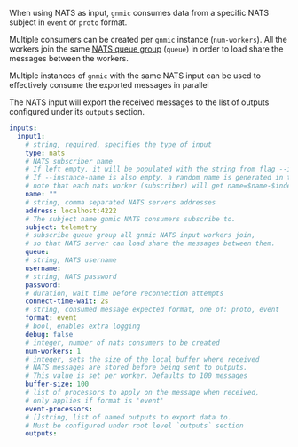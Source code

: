 When using NATS as input, `gnmic` consumes data from a specific NATS subject in `event` or `proto` format.

Multiple consumers can be created per `gnmic` instance (`num-workers`).
All the workers join the same [NATS queue group](https://docs.nats.io/nats-concepts/queue) (`queue`) in order to load share the messages between the workers.

Multiple instances of `gnmic` with the same NATS input can be used to effectively consume the exported messages in parallel

The NATS input will export the received messages to the list of outputs configured under its `outputs` section.

```yaml
inputs:
  input1:
    # string, required, specifies the type of input
    type: nats 
    # NATS subscriber name
    # If left empty, it will be populated with the string from flag --instance-name appended with `--nats-sub`.
    # If --instance-name is also empty, a random name is generated in the format `gnmic-$uuid`
    # note that each nats worker (subscriber) will get name=$name-$index
    name: ""
    # string, comma separated NATS servers addresses
    address: localhost:4222
    # The subject name gnmic NATS consumers subscribe to.
    subject: telemetry 
    # subscribe queue group all gnmic NATS input workers join, 
    # so that NATS server can load share the messages between them.
    queue: 
    # string, NATS username
    username: 
    # string, NATS password  
    password: 
    # duration, wait time before reconnection attempts
    connect-time-wait: 2s 
    # string, consumed message expected format, one of: proto, event
    format: event 
    # bool, enables extra logging
    debug: false
    # integer, number of nats consumers to be created
    num-workers: 1
    # integer, sets the size of the local buffer where received 
    # NATS messages are stored before being sent to outputs.
    # This value is set per worker. Defaults to 100 messages
    buffer-size: 100
    # list of processors to apply on the message when received, 
    # only applies if format is 'event'
    event-processors: 
    # []string, list of named outputs to export data to. 
    # Must be configured under root level `outputs` section
    outputs: 
```

